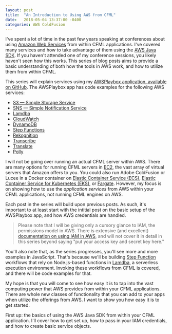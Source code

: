 ```yaml
---
layout: post
title:  "An Introduction to Using AWS from CFML"
date:   2018-05-04 13:37:00 -0400
categories: AWS ColdFusion
---
```


I've spent a lot of time in the past few years speaking at conferences about using [Amazon Web Services](https://aws.amazon.com/) from within CFML applications. I've covered many services and how to take advantage of them using the [AWS Java SDK](https://aws.amazon.com/sdk-for-java/). If you haven't attended one of my conference sessions, you likely haven't seen how this works. This series of blog posts aims to provide a basic understanding of both how the tools in AWS work, and how to utilize them from within CFML.

This series will explain services using my [AWSPlaybox application, available on GitHub](https://github.com/brianklaas/awsplaybox/). The AWSPlaybox app has code examples for the following AWS services:

- [S3 &mdash; Simple Storage Service](https://aws.amazon.com/s3/)
- [SNS &mdash; Simple Notification Service](https://aws.amazon.com/sns/)
- [Lamdba](https://aws.amazon.com/lambda/)
- [CloudWatch](https://aws.amazon.com/cloudwatch/)
- [DynamoDB](https://aws.amazon.com/dynamodb/)
- [Step Functions](https://aws.amazon.com/step-functions/)
- [Rekognition](https://aws.amazon.com/rekognition/)
- [Transcribe](https://aws.amazon.com/transcribe/)
- [Translate](https://aws.amazon.com/translate/)
- [Polly](https://aws.amazon.com/polly/)

I will not be going over running an actual CFML server within AWS. There are many options for running CFML servers in [EC2](https://aws.amazon.com/ec2/), the vast array of virtual servers that Amazon offers to you. You could also run Adobe ColdFusion or Lucee in a Docker container on [Elastic Container Service (ECS)](https://aws.amazon.com/ecs/), [Elastic Container Service for Kubernetes (EKS)](https://aws.amazon.com/eks/), or [Fargate](https://aws.amazon.com/fargate/). However, my focus is on showing how to use the *application services* from AWS within your CFML applications, not running CFML engines on AWS.

Each post in the series will build upon previous posts. As such, it's important to at least start with the intitial post on the basic setup of the AWSPlaybox app, and how AWS credentials are handled.

> Please note that I will be giving only a cursory glance to IAM, the permissions model in AWS. There is extensive (and excellent) [documentation on using IAM in AWS](https://aws.amazon.com/documentation/iam/), and will not cover it in detail in this series beyond saying "put your access key and secret key here."

You'll also note that, as the series progresses, you'll see more and more examples in JavaScript. That's because we'll be building [Step Function](https://aws.amazon.com/step-functions/) workflows that rely on Node.js-based functions in [Lamdba](https://aws.amazon.com/lambda/), a serverless execution environment. Invoking these workflows from CFML is covered, and there will be code examples for that.

My hope is that you will come to see how easy it is to tap into the vast computing power that AWS provides from within your CFML applications. There are whole new classes of functionality that you can add to your apps when utilize the offerings from AWS. I want to show you how easy it is to get started.

First up: the basics of using the AWS Java SDK from within your CFML application. I'll cover how to get set up, how to pass in your IAM credentials, and how to create basic service objects.